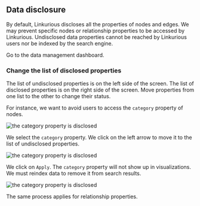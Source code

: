 ## Data disclosure

By default, Linkurious discloses all the properties of nodes and edges. We may prevent specific nodes or relationship properties to be accessed by Linkurious. Undisclosed data properties cannot be reached by Linkurious users nor be indexed by the search engine.

Go to the data management dashboard.

### Change the list of disclosed properties

The list of undisclosed properties is on the left side of the screen. The list of disclosed properties is on the right side of the screen. Move properties from one list to the other to change their status.

For instance, we want to avoid users to access the ```category``` property of nodes.

![the category property is disclosed](https://dl.dropboxusercontent.com/s/piuu9duoefvc4f0/106.png?dl=0)

We select the ```category``` property. We click on the left arrow to move it to the list of undisclosed properties.

![the category property is disclosed](https://dl.dropboxusercontent.com/s/680zesrr7owomi9/107.png?dl=0)

We click on ```Apply```. The ```category``` property will not show up in visualizations. We must reindex data to remove it from search results.

![the category property is disclosed](https://dl.dropboxusercontent.com/s/ztcofiz237mpjku/108.png?dl=0)

The same process applies for relationship properties.
